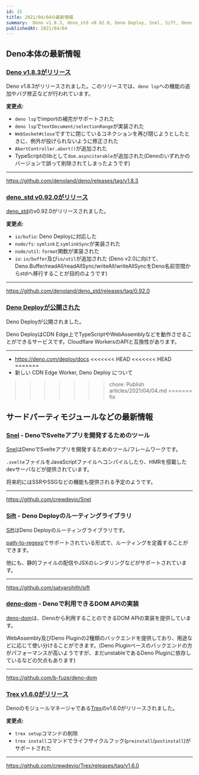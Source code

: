 ```yaml
---
id: 15
title: 2021/04/04の最新情報
summary:  Deno v1.8.3, deno_std v0.92.0, Deno Deploy, Snel, Sift, deno-dom, Trex v1.6.0
publishedAt: 2021/04/04
---
```


## Deno本体の最新情報

### [Deno v1.8.3がリリース](https://github.com/denoland/deno/releases/tag/v1.8.3)

Deno v1.8.3がリリースされました。このリリースでは、`deno lsp`への機能の追加やバグ修正などが行われています。

**変更点:**

- `deno lsp`でimportの補完がサポートされた
- `deno lsp`で`textDocument/selectionRange`が実装された
- `WebSocket#close`ですでに閉じているコネクションを再び閉じようとしたときに、例外が投げられないように修正された
- `AbortController.abort()`が追加された
- TypeScriptのlibとして`dom.asynciterable`が追加された(Denoのいずれかのバージョンで誤って削除されてしまったようです)

---

https://github.com/denoland/deno/releases/tag/v1.8.3

### [deno_std v0.92.0がリリース](https://github.com/denoland/deno_std/releases/tag/0.92.0)

[deno_std](https://github.com/denoland/deno_std)のv0.92.0がリリースされました。

**変更点:**

- `io/bufio`: Deno Deployに対応した
- `node/fs`: `symlink`と`symlinkSync`が実装された
- `node/util`: `format`関数が実装された
- `io`: `io/buffer`及び`io/util`が追加された (Deno v2.0に向けて、Deno.Buffer/readAll/readAllSync/writeAll/writeAllSyncをDeno名前空間からstdへ移行することが目的のようです)

---

https://github.com/denoland/deno_std/releases/tag/0.92.0

### [Deno Deployが公開された](https://deno.com/deploy/docs)

Deno Deployが公開されました。

Deno DeployはCDN Edge上でTypeScriptやWebAssemblyなどを動作させることができるサービスです。Cloudflare WorkersのAPIと互換性があります。

---

* https://deno.com/deploy/docs
<<<<<<< HEAD
<<<<<<< HEAD
=======
* 新しい CDN Edge Worker, Deno Deploy について
>>>>>>> chore: Publish articles/2021/04/04.md
=======
>>>>>>> fix

## サードパーティモジュールなどの最新情報

### [Snel](https://github.com/crewdevio/Snel) - DenoでSvelteアプリを開発するためのツール

[Snel](https://github.com/crewdevio/Snel)はDenoでSvelteアプリを開発するためのツール/フレームワークです。

`.svelte`ファイルをJavaScriptファイルへコンパイルしたり、HMRを搭載したdevサーバなどが提供されています。

将来的にはSSRやSSGなどの機能も提供される予定のようです。

---

https://github.com/crewdevio/Snel

### [Sift](https://github.com/satyarohith/sift) - Deno Deployのルーティングライブラリ

[Sift](https://github.com/satyarohith/sift)はDeno Deployのルーティングライブラリです。

[path-to-regexp](https://github.com/pillarjs/path-to-regexp)でサポートされている形式で、ルーティングを定義することができます。

他にも、静的ファイルの配信やJSXのレンダリングなどがサポートされています。

---

https://github.com/satyarohith/sift

### [deno-dom](https://github.com/b-fuze/deno-dom) - Denoで利用できるDOM APIの実装

[deno-dom](https://github.com/b-fuze/deno-dom)は、Denoから利用することのできるDOM APIの実装を提供しています。

WebAssembly及びDeno Pluginの2種類のバックエンドを提供しており、用途などに応じて使い分けることができます。(Deno Pluginベースのバックエンドの方がパフォーマンスが高いようですが、まだunstableであるDeno Pluginに依存しているなどの欠点もあります)

---

https://github.com/b-fuze/deno-dom

### [Trex v1.6.0がリリース](https://github.com/crewdevio/Trex/releases/tag/v1.6.0)

Denoのモジュールマネージャである[Trex](https://github.com/crewdevio/Tre)のv1.6.0がリリースされました。

**変更点:**

* `trex setup`コマンドの削除
* `trex install`コマンドでライフサイクルフック(`preinstall`/`postinstall`)がサポートされた

---

https://github.com/crewdevio/Trex/releases/tag/v1.6.0
